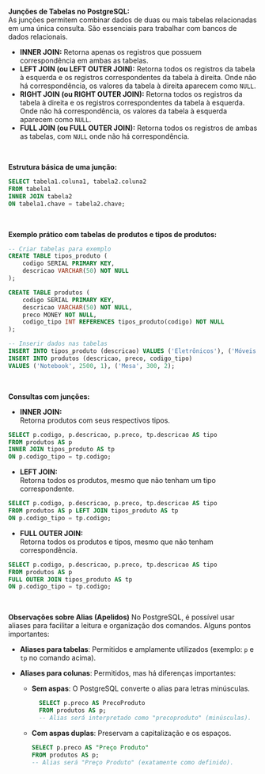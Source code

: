 **Junções de Tabelas no PostgreSQL:**  
As junções permitem combinar dados de duas ou mais tabelas relacionadas em uma única consulta. São essenciais para trabalhar com bancos de dados relacionais.

- **INNER JOIN:** Retorna apenas os registros que possuem correspondência em ambas as tabelas.
- **LEFT JOIN (ou LEFT OUTER JOIN):** Retorna todos os registros da tabela à esquerda e os registros correspondentes da tabela à direita. Onde não há correspondência, os valores da tabela à direita aparecem como `NULL`.
- **RIGHT JOIN (ou RIGHT OUTER JOIN):** Retorna todos os registros da tabela à direita e os registros correspondentes da tabela à esquerda. Onde não há correspondência, os valores da tabela à esquerda aparecem como `NULL`.
- **FULL JOIN (ou FULL OUTER JOIN):** Retorna todos os registros de ambas as tabelas, com `NULL` onde não há correspondência.
<br>

**Estrutura básica de uma junção:**
```sql
SELECT tabela1.coluna1, tabela2.coluna2
FROM tabela1
INNER JOIN tabela2
ON tabela1.chave = tabela2.chave;
```
<br>

**Exemplo prático com tabelas de produtos e tipos de produtos:**
```sql
-- Criar tabelas para exemplo
CREATE TABLE tipos_produto (
    codigo SERIAL PRIMARY KEY,
    descricao VARCHAR(50) NOT NULL
);

CREATE TABLE produtos (
    codigo SERIAL PRIMARY KEY,
    descricao VARCHAR(50) NOT NULL,
    preco MONEY NOT NULL,
    codigo_tipo INT REFERENCES tipos_produto(codigo) NOT NULL
);

-- Inserir dados nas tabelas
INSERT INTO tipos_produto (descricao) VALUES ('Eletrônicos'), ('Móveis');
INSERT INTO produtos (descricao, preco, codigo_tipo) 
VALUES ('Notebook', 2500, 1), ('Mesa', 300, 2);

```
<br>

**Consultas com junções:**

- **INNER JOIN:**  
Retorna produtos com seus respectivos tipos.
```sql
SELECT p.codigo, p.descricao, p.preco, tp.descricao AS tipo
FROM produtos AS p
INNER JOIN tipos_produto AS tp
ON p.codigo_tipo = tp.codigo;
```

- **LEFT JOIN:**  
Retorna todos os produtos, mesmo que não tenham um tipo correspondente.

```sql
SELECT p.codigo, p.descricao, p.preco, tp.descricao AS tipo 
FROM produtos AS p LEFT JOIN tipos_produto AS tp 
ON p.codigo_tipo = tp.codigo;
```

- **FULL OUTER JOIN:**  
Retorna todos os produtos e tipos, mesmo que não tenham correspondência.
```sql
SELECT p.codigo, p.descricao, p.preco, tp.descricao AS tipo
FROM produtos AS p
FULL OUTER JOIN tipos_produto AS tp
ON p.codigo_tipo = tp.codigo;
```
<br>

**Observações sobre Alias (Apelidos)**
No PostgreSQL, é possível usar aliases para facilitar a leitura e organização dos comandos. Alguns pontos importantes:

- **Aliases para tabelas**: Permitidos e amplamente utilizados (exemplo: `p` e `tp` no comando acima).
    
- **Aliases para colunas**: Permitidos, mas há diferenças importantes:
    - **Sem aspas**: O PostgreSQL converte o alias para letras minúsculas.

      ```sql
        SELECT p.preco AS PrecoProduto
        FROM produtos AS p;
        -- Alias será interpretado como "precoproduto" (minúsculas).
        ```

    - **Com aspas duplas**: Preservam a capitalização e os espaços.
        ```sql
        SELECT p.preco AS "Preço Produto"
        FROM produtos AS p;
        -- Alias será "Preço Produto" (exatamente como definido).
        ```